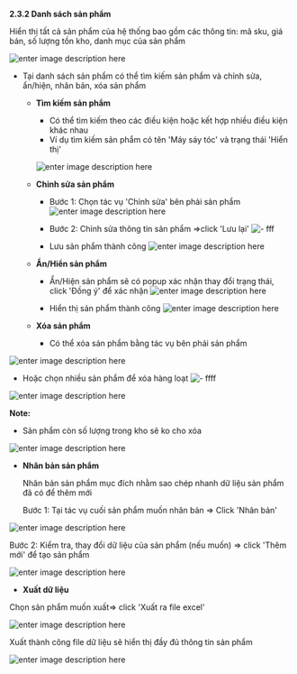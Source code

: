 




**2.3.2	Danh sách sản phẩm**

Hiển thị tất cả sản phẩm của hệ thống bao gồm các thông tin: mã sku, giá bán, số lượng tồn kho, danh mục của sản phẩm

![enter image description here](https://static8.muarecdn.com/original/muare/images/2021/03/22/5888915_111.png)

- Tại danh sách sản phẩm có thể tìm kiếm sản phẩm và chỉnh sửa, ẩn/hiện, nhân bản, xóa sản phẩm

  + **Tìm kiếm sản phẩm**
    - Có thể tìm kiếm theo các điều kiện hoặc kết hợp nhiều điều kiện khác nhau
    -  Ví dụ tìm kiếm sản phẩm có tên 'Máy sáy tóc' và trạng thái 'Hiển thị' 
    
    ![enter image description here](https://static8.muarecdn.com/original/muare/images/2021/03/23/5889222_55.png) 
  

  + **Chỉnh sửa sản phẩm**
     - Bước 1: Chọn tác vụ 'Chỉnh sửa' bên phải sản phẩm 
    ![enter image description here](https://static8.muarecdn.com/original/muare/images/2021/03/23/5889257_56.png)
    
     - Bước 2: Chỉnh sửa thông tin sản phẩm =>click 'Lưu lại'
     ![- fff](https://static8.muarecdn.com/original/muare/images/2021/03/23/5889286_57.png)
     - Lưu sản phẩm thành công 
     ![enter image description here](https://static8.muarecdn.com/original/muare/images/2021/03/23/5889287_58.png)
 
   
   
  + **Ẩn/Hiển sản phẩm**
   
    - Ẩn/Hiện sản phẩm sẽ có popup xác nhận thay đổi trạng thái, click 'Đồng ý' để xác nhận
    ![enter image description here](https://static8.muarecdn.com/original/muare/images/2021/03/23/5889784_59.png)
    
     - Hiển thị sản phẩm thành công
    ![enter image description here](https://static8.muarecdn.com/original/muare/images/2021/03/23/5890075_61.png)

  + **Xóa sản phẩm**
      -  Có thể xóa sản phẩm bằng tác vụ bên phải sản phẩm
     
![enter image description here](https://static8.muarecdn.com/original/muare/images/2021/03/23/5890088_62.png)

   - Hoặc chọn nhiều sản phẩm để xóa hàng loạt
     ![- ffff](https://static8.muarecdn.com/original/muare/images/2021/03/23/5890092_63.png)
     
![enter image description here](https://static8.muarecdn.com/original/muare/images/2021/03/23/5890094_63.png)

**Note:**
- Sản phẩm còn số lượng trong kho sẽ ko cho xóa

![enter image description here](https://static8.muarecdn.com/original/muare/images/2021/03/23/5890102_64.png)
 
+ **Nhân bản sản phẩm**

  Nhân bản sản phẩm mục đích  nhằm sao chép nhanh dữ liệu sản phẩm đã có để thêm mới 
  
  Bước 1: Tại tác vụ cuối sản phẩm muốn nhân bản => Click 'Nhân bản'
  
![enter image description here](https://static8.muarecdn.com/original/muare/images/2021/03/24/5890830_66.png)
 
 Bước 2:  Kiểm tra, thay đổi dữ liệu của sản phẩm (nếu muốn) => click 'Thêm mới' để tạo sản phẩm 

![enter image description here](https://static8.muarecdn.com/original/muare/images/2021/03/24/5890842_65.png)

+ **Xuất dữ liệu**

Chọn sản phẩm muốn xuất=> click 'Xuất ra file excel'

![enter image description here](https://static8.muarecdn.com/original/muare/images/2021/03/24/5890850_68.png)

Xuất thành công file dữ liệu sẽ hiển thị đầy đủ thông tin sản phẩm

![enter image description here](https://static8.muarecdn.com/original/muare/images/2021/03/25/5892645_25454.png)

